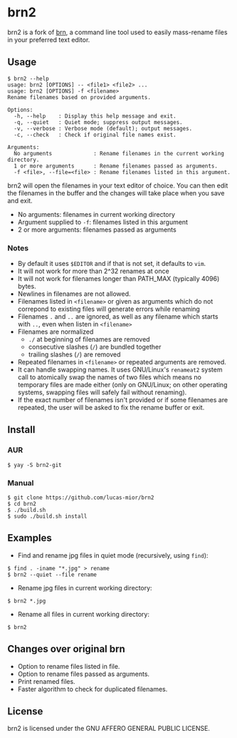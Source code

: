 # brn2
brn2 is a fork of [brn](https://github.com/nimaipatel/brn), a command line tool
used to easily mass-rename files in your preferred text editor.
 
## Usage
```
$ brn2 --help
usage: brn2 [OPTIONS] -- <file1> <file2> ...
usage: brn2 [OPTIONS] -f <filename>
Rename filenames based on provided arguments.

Options:
  -h, --help    : Display this help message and exit.
  -q, --quiet   : Quiet mode; suppress output messages.
  -v, --verbose : Verbose mode (default); output messages.
  -c, --check   : Check if original file names exist.

Arguments:
  No arguments             : Rename filenames in the current working directory.
  1 or more arguments      : Rename filenames passed as arguments.
  -f <file>, --file=<file> : Rename filenames listed in this argument.
```

brn2 will open the filenames in your text editor of choice.
You can then edit the filenames in the buffer and the changes
will take place when you save and exit.
- No arguments: filenames in current working directory
- Argument supplied to `-f`: filenames listed in this argument
- 2 or more arguments: filenames passed as arguments

### Notes
- By default it uses `$EDITOR` and if that is not set, it defaults to `vim`.
- It will not work for more than 2^32 renames at once
- It will not work for filenames longer than PATH_MAX (typically 4096) bytes.
- Newlines in filenames are not allowed.
- Filenames listed in `<filename>` or given as arguments which
  do not correpond to existing files will generate errors while renaming
- Filenames `.` and `..` are ignored, as well as any filename
  which starts with `..`, even when listen in `<filename>`
- Filenames are normalized
    * `./` at beginning of filenames are removed
    * consecutive slashes (`/`) are bundled together
    * trailing slashes (`/`) are removed
- Repeated filenames in `<filename>` or repeated arguments are removed.
- It can handle swapping names. It uses GNU/Linux's `renameat2` system call to
  atomically swap the names of two files which means no temporary files are made
  either (only on GNU/Linux; on other operating systems, swapping files will
  safely fail without renaming).
- If the exact number of filenames isn't provided or if some filenames are
  repeated, the user will be asked to fix the rename buffer or exit.
 
## Install
 
### AUR
```
$ yay -S brn2-git
```

### Manual
```
$ git clone https://github.com/lucas-mior/brn2
$ cd brn2
$ ./build.sh
$ sudo ./build.sh install
```

## Examples
- Find and rename jpg files in quiet mode (recursively, using `find`):
```
$ find . -iname "*.jpg" > rename
$ brn2 --quiet --file rename
```
- Rename jpg files in current working directory:
```
$ brn2 *.jpg
```
- Rename all files in current working directory:
```
$ brn2
```
 
## Changes over original brn
- Option to rename files listed in file.
- Option to rename files passed as arguments.
- Print renamed files.
- Faster algorithm to check for duplicated filenames.
 
## License
brn2 is licensed under the GNU AFFERO GENERAL PUBLIC LICENSE.

